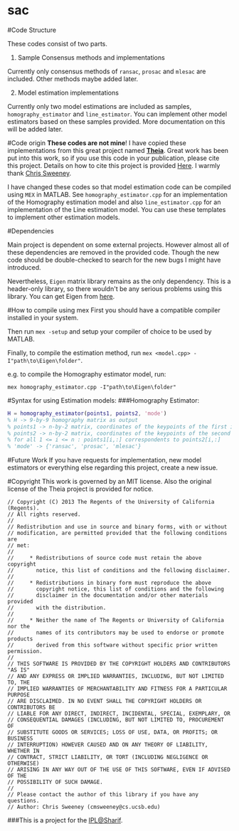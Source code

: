 sac
===

#Code Structure

These codes consist of two parts.

1. Sample Consensus methods and implementations

Currently only consensus methods of `ransac`, `prosac` and `mlesac` are included. Other methods maybe added later.

2. Model estimation implementations

Currently only two model estimations are included as samples, `homography_estimator` and `line_estimator`. You can implement other model estimators based on these samples provided. More documentation on this will be added later.

#Code origin
__These codes are not mine__!
I have copied these implementations from this great project named __[Theia](https://github.com/kip622/Theia)__. Great work has been put into this work, so if you use this code in your publication, please cite this project. Details on how to cite this project is provided [Here](http://cs.ucsb.edu/~cmsweeney/theia/index.html). I warmly thank [Chris Sweeney](http://cs.ucsb.edu/~cmsweeney).

I have changed these codes so that model estimation code can be compiled using `MEX` in MATLAB. See `homography_estimator.cpp` for an implementation of the Homography estimation model and also `line_estimator.cpp`  for an implementation of the Line estimation model. You can use these templates to implement other estimation models.

#Dependencies

Main project is dependent on some external projects. However almost all of these dependencies are removed in the provided code. Though the new code should be double-checked to search for the new bugs I might have introduced.

Nevertheless, `Eigen` matrix library remains as the only dependency. This is a header-only library, so there wouldn't be any serious problems using this library. You can get Eigen from [here](eigen.tuxfamily.org/).

#How to compile using mex
First you should have a compatible compiler installed in your system.

Then run `mex -setup` and setup your compiler of choice to be used by MATLAB.

Finally, to compile the estimation method, run `mex <model.cpp> -I"path\to\Eigen\folder"`.

e.g. to compile the Homography estimator model, run:

`mex homography_estimator.cpp -I"path\to\Eigen\folder"`

#Syntax for using Estimation models:
###Homography Estimator:
```matlab
H = homography_estimator(points1, points2, 'mode')
% H -> 9-by-9 homography matrix as output
% points1 -> n-by-2 matrix, coordinates of the keypoints of the first image
% points2 -> n-by-2 matrix, coordinates of the keypoints of the second image
% for all 1 <= i <= n : points1[i,:] correspondents to points2[i,:]
% 'mode' -> {'ransac', 'prosac', 'mlesac'}
```

#Future Work
If you have requests for implementation, new model estimators or everything else regarding this project, create a new issue.

#Copyright
This work is governed by an MIT license.
Also the original license of the Theia project is provided for notice.
```
// Copyright (C) 2013 The Regents of the University of California (Regents).
// All rights reserved.
//
// Redistribution and use in source and binary forms, with or without
// modification, are permitted provided that the following conditions are
// met:
//
//     * Redistributions of source code must retain the above copyright
//       notice, this list of conditions and the following disclaimer.
//
//     * Redistributions in binary form must reproduce the above
//       copyright notice, this list of conditions and the following
//       disclaimer in the documentation and/or other materials provided
//       with the distribution.
//
//     * Neither the name of The Regents or University of California nor the
//       names of its contributors may be used to endorse or promote products
//       derived from this software without specific prior written permission.
//
// THIS SOFTWARE IS PROVIDED BY THE COPYRIGHT HOLDERS AND CONTRIBUTORS "AS IS"
// AND ANY EXPRESS OR IMPLIED WARRANTIES, INCLUDING, BUT NOT LIMITED TO, THE
// IMPLIED WARRANTIES OF MERCHANTABILITY AND FITNESS FOR A PARTICULAR PURPOSE
// ARE DISCLAIMED. IN NO EVENT SHALL THE COPYRIGHT HOLDERS OR CONTRIBUTORS BE
// LIABLE FOR ANY DIRECT, INDIRECT, INCIDENTAL, SPECIAL, EXEMPLARY, OR
// CONSEQUENTIAL DAMAGES (INCLUDING, BUT NOT LIMITED TO, PROCUREMENT OF
// SUBSTITUTE GOODS OR SERVICES; LOSS OF USE, DATA, OR PROFITS; OR BUSINESS
// INTERRUPTION) HOWEVER CAUSED AND ON ANY THEORY OF LIABILITY, WHETHER IN
// CONTRACT, STRICT LIABILITY, OR TORT (INCLUDING NEGLIGENCE OR OTHERWISE)
// ARISING IN ANY WAY OUT OF THE USE OF THIS SOFTWARE, EVEN IF ADVISED OF THE
// POSSIBILITY OF SUCH DAMAGE.
//
// Please contact the author of this library if you have any questions.
// Author: Chris Sweeney (cmsweeney@cs.ucsb.edu)
```

###This is a project for the [IPL@Sharif](http://ipl.ce.sharif.edu).

